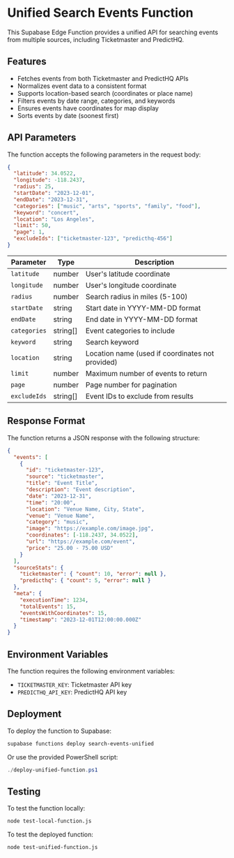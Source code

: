 # Unified Search Events Function

This Supabase Edge Function provides a unified API for searching events from multiple sources, including Ticketmaster and PredictHQ.

## Features

- Fetches events from both Ticketmaster and PredictHQ APIs
- Normalizes event data to a consistent format
- Supports location-based search (coordinates or place name)
- Filters events by date range, categories, and keywords
- Ensures events have coordinates for map display
- Sorts events by date (soonest first)

## API Parameters

The function accepts the following parameters in the request body:

```json
{
  "latitude": 34.0522,
  "longitude": -118.2437,
  "radius": 25,
  "startDate": "2023-12-01",
  "endDate": "2023-12-31",
  "categories": ["music", "arts", "sports", "family", "food"],
  "keyword": "concert",
  "location": "Los Angeles",
  "limit": 50,
  "page": 1,
  "excludeIds": ["ticketmaster-123", "predicthq-456"]
}
```

| Parameter | Type | Description |
|-----------|------|-------------|
| `latitude` | number | User's latitude coordinate |
| `longitude` | number | User's longitude coordinate |
| `radius` | number | Search radius in miles (5-100) |
| `startDate` | string | Start date in YYYY-MM-DD format |
| `endDate` | string | End date in YYYY-MM-DD format |
| `categories` | string[] | Event categories to include |
| `keyword` | string | Search keyword |
| `location` | string | Location name (used if coordinates not provided) |
| `limit` | number | Maximum number of events to return |
| `page` | number | Page number for pagination |
| `excludeIds` | string[] | Event IDs to exclude from results |

## Response Format

The function returns a JSON response with the following structure:

```json
{
  "events": [
    {
      "id": "ticketmaster-123",
      "source": "ticketmaster",
      "title": "Event Title",
      "description": "Event description",
      "date": "2023-12-31",
      "time": "20:00",
      "location": "Venue Name, City, State",
      "venue": "Venue Name",
      "category": "music",
      "image": "https://example.com/image.jpg",
      "coordinates": [-118.2437, 34.0522],
      "url": "https://example.com/event",
      "price": "25.00 - 75.00 USD"
    }
  ],
  "sourceStats": {
    "ticketmaster": { "count": 10, "error": null },
    "predicthq": { "count": 5, "error": null }
  },
  "meta": {
    "executionTime": 1234,
    "totalEvents": 15,
    "eventsWithCoordinates": 15,
    "timestamp": "2023-12-01T12:00:00.000Z"
  }
}
```

## Environment Variables

The function requires the following environment variables:

- `TICKETMASTER_KEY`: Ticketmaster API key
- `PREDICTHQ_API_KEY`: PredictHQ API key

## Deployment

To deploy the function to Supabase:

```bash
supabase functions deploy search-events-unified
```

Or use the provided PowerShell script:

```powershell
./deploy-unified-function.ps1
```

## Testing

To test the function locally:

```bash
node test-local-function.js
```

To test the deployed function:

```bash
node test-unified-function.js
```
